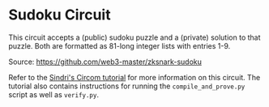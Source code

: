 # Sudoku Circuit

This circuit accepts a (public) sudoku puzzle and a (private) solution to that puzzle. Both are formatted as 81-long integer lists with entries 1-9.  

Source: https://github.com/web3-master/zksnark-sudoku

Refer to the [Sindri's Circom tutorial](https://sindri-labs.github.io/docs/forge/api-tutorials/circom/) for more information on this circuit. The tutorial also contains instructions for running the `compile_and_prove.py` script as well as `verify.py`.
